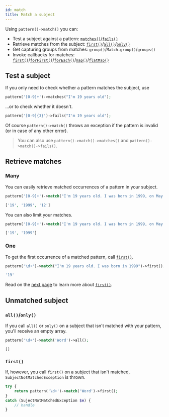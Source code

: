 ```yaml
---
id: match
title: Match a subject
---
```


Using `pattern()->match()` you can:
 - Test a subject against a pattern: [`matches()`](#test-a-subject)/[`fails()`](#test-a-subject)
 - Retrieve matches from the subject: [`first()`](#one)/[`all()`](#many)/[`only()`](#many)
 - Get capturing groups from matches: `group()`/`Match.group()`/`groups()`
 - Invoke callbacks for matches: [`first()`](match-first.md#use-first-with-callback)/[`forFirst()`](match-for-first.md)/[`forEach()`](match-for-each.md)/[`map()`](match-map.md)/[`flatMap()`](match-flat-map.md)

## Test a subject

If you only need to check whether a pattern matches the subject, use

```php
pattern('[0-9]+')->matches("I'm 19 years old");
```

...or to check whether it doesn't.

```php
pattern('[0-9]{3}')->fails("I'm 19 years old");
```

Of course `pattern()->match()` throws an exception if the pattern is invalid (or in case of any other error).

> You can also use `pattern()->match()->matches()` and `pattern()->match()->fails()`.

## Retrieve matches

### Many

You can easily retrieve matched occurrences of a pattern in your subject.

```php
pattern('[0-9]+')->match("I'm 19 years old. I was born in 1999, on May 12")->all();
```
```php
['19', '1999', '12']
```

You can also limit your matches.

```php
pattern('[0-9]+')->match("I'm 19 years old. I was born in 1999, on May 12")->only(2);
```
```php
['19', '1999']
```

### One

To get the first occurrence of a matched pattern, call [`first()`](match-first.md).

```php
pattern('\d+')->match("I'm 19 years old. I was born in 1999")->first();
```
```php
'19'
```

Read on the [next page](match-first.md) to learn more about [`first()`](match-first.md).

## Unmatched subject

### `all()`/`only()`

If you call `all()` or `only()` on a subject that isn't matched with your pattern, you'll receive an empty array.
```php
pattern('\d+')->match('Word')->all();
```
```php
[]
```

### `first()`

If, however, you call `first()` on a subject that isn't matched, `SubjectNotMatchedException` is thrown.

```php
try {
    return pattern('\d+')->match('Word')->first();
}
catch (SujectNotMatchedException $e) {
    // handle
}
```
